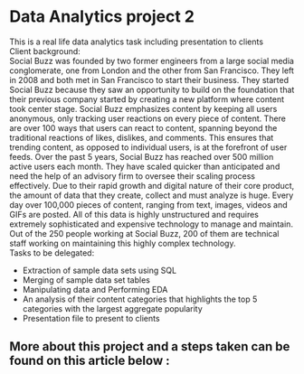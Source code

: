 # Data Analytics project 2
 This is a real life data analytics task including presentation to clients 
 </br>
Client background: </br>
Social Buzz was founded by two former engineers from a large social media conglomerate, one 
from London and the other from San Francisco. They left in 2008 and both met in San 
Francisco to start their business. They started Social Buzz because they saw an opportunity to 
build on the foundation that their previous company started by creating a new platform where 
content took center stage. Social Buzz emphasizes content by keeping all users anonymous, 
only tracking user reactions on every piece of content. There are over 100 ways that users can 
react to content, spanning beyond the traditional reactions of likes, dislikes, and comments. 
This ensures that trending content, as opposed to individual users, is at the forefront of user 
feeds. 
Over the past 5 years, Social Buzz has reached over 500 million active users each month. 
They have scaled quicker than anticipated and need the help of an advisory firm to oversee 
their scaling process effectively. 
Due to their rapid growth and digital nature of their core product, the amount of data that they 
create, collect and must analyze is huge. Every day over 100,000 pieces of content, ranging 
from text, images, videos and GIFs are posted. All of this data is highly unstructured and 
requires extremely sophisticated and expensive technology to manage and maintain. Out of the 
250 people working at Social Buzz, 200 of them are technical staff working on maintaining this 
highly complex technology. 
</br>
Tasks to be delegated: 
- Extraction of sample data sets using SQL 
- Merging of sample data set tables 
- Manipulating data and Performing EDA  
- An analysis of their content categories that highlights the top 5 categories with the 
largest aggregate popularity
- Presentation file to present to clients

## More about this project and a steps taken can be found on this article below :

